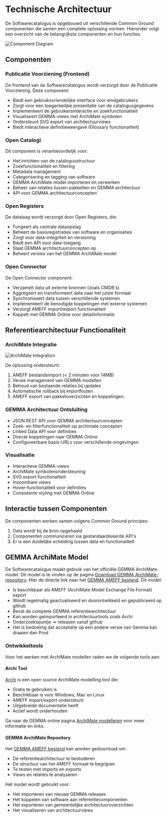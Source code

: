 # Technische Architectuur

De Softwarecatalogus is opgebouwd uit verschillende Common Ground componenten die samen een complete oplossing vormen. Hieronder volgt een overzicht van de belangrijkste componenten en hun functies.

![Component Diagram](Diagrams/components.svg)

## Componenten

### Publicatie Voorziening (Frontend)
De frontend van de Softwarecatalogus wordt verzorgd door de Publicatie Voorziening. Deze component:
- Biedt een gebruiksvriendelijke interface voor eindgebruikers
- Zorgt voor een toegankelijke presentatie van de catalogusgegevens
- Implementeert de gebruikersinteractie en zoekfunctionaliteit
- Visualiseert GEMMA-views met ArchiMate symbolen
- Ondersteunt SVG export van architectuurviews
- Biedt interactieve definitieweergave (Glossary functionaliteit)

### Open Catalogi
Dit component is verantwoordelijk voor:
- Het inrichten van de catalogusstructuur
- Zoekfunctionaliteit en filtering
- Metadata management
- Categorisering en tagging van software
- GEMMA ArchiMate model importeren en verwerken
- Beheer van relaties tussen pakketten en GEMMA architectuur
- API voor GEMMA architectuurconcepten

### Open Registers
De datalaag wordt verzorgd door Open Registers, die:
- Fungeert als centrale dataopslag
- Beheert de basisregistraties van software en organisaties
- Zorgt voor data-integriteit en versioning
- Biedt een API voor data-toegang
- Slaat GEMMA architectuurconcepten op
- Beheert versies van het GEMMA ArchiMate model

### Open Connector
De Open Connector component:
- Verzamelt data uit externe bronnen (zoals CMDB's)
- Aggregeert en transformeert data naar het juiste formaat
- Synchroniseert data tussen verschillende systemen
- Implementeert de benodigde koppelingen met externe systemen
- Verzorgt AMEFF import/export functionaliteit
- Koppelt met GEMMA Online voor detailinformatie

## Referentiearchitectuur Functionaliteit

### ArchiMate Integratie
![ArchiMate Integration](Diagrams/archimate_integration.svg)

De oplossing ondersteunt:
1. AMEFF bestandsimport (< 2 minuten voor 14MB)
2. Versie management van GEMMA modellen
3. Behoud van bestaande relaties bij updates
4. Automatische rollback bij importfouten
5. AMEFF export van pakketoverzichten en koppelingen.

### GEMMA Architectuur Ontsluiting
- JSON REST API voor GEMMA architectuurconcepten
- Zoek- en filterfunctionaliteit op archimate concepten 
- Linked Data API voor definities
- Directe koppelingen naar GEMMA Online
- Configureerbare basis-URLs voor verschillende omgevingen

### Visualisatie
- Interactieve GEMMA-views
- ArchiMate symbolenondersteuning
- SVG export functionaliteit
- Inzoombare views
- Hover-functionaliteit voor definities
- Consistente styling met GEMMA Online

## Interactie tussen Componenten

De componenten werken samen volgens Common Ground principes:
1. Data wordt bij de bron opgehaald
2. Componenten communiceren via gestandaardiseerde API's
3. Er is een duidelijke scheiding tussen data en functionaliteit

## GEMMA ArchiMate Model

De Softwarecatalogus maakt gebruik van het officiële GEMMA ArchiMate-model. Dit model is te vinden op de pagina [Download GEMMA ArchiMate-repository](https://www.gemmaonline.nl/index.php?title=Download_GEMMA_ArchiMate-repository). Hier de directe link naar het [GEMMA AMEFF bestand](https://github.com/VNG-Realisatie/GEMMA-Archi-repository/blob/master/export/GEMMA%20release.xml). Dit model:
- Is beschikbaar als AMEFF (ArchiMate Model Exchange File Format) export 
- Wordt regelmatig geactualiseerd en doorontwikkeld en gepubliceerd op github
- Bevat de complete GEMMA referentiearchitectuur
- Kan worden geïmporteerd in architectuurtools zoals Archi
- Onderzoekspuntje -> releasen vanaf github
- Het is bedoeling dat acceptatie op een andere versie van Gemma kan draaien dan Prod

### Ontwikkeltools
Voor het werken met ArchiMate modellen raden we de volgende tools aan:

#### Archi Tool
[Archi](https://www.archimatetool.com/) is een open source ArchiMate modelling tool die:
- Gratis te gebruiken is
- Beschikbaar is voor Windows, Mac en Linux
- AMEFF import/export ondersteunt
- Uitgebreide documentatie heeft
- Actief wordt onderhouden

Ga naar de GEMMA online pagina [ArchiMate modelleren](https://redactie.gemmaonline.nl/wiki/ArchiMate_modelleren) voor meer informatie en links.

#### GEMMA ArchiMate Repository
Het [GEMMA AMEFF bestand](https://github.com/VNG-Realisatie/GEMMA-Archi-repository/blob/master/export/GEMMA%20release.xml) kan worden gedownload om:
- De referentiearchitectuur te bestuderen
- De structuur van het AMEFF formaat te begrijpen
- Te testen met imports en exports
- Views en relaties te analyseren

Het model wordt gebruikt voor:
- Het importeren van nieuwe GEMMA releases
- Het koppelen van software aan referentiecomponenten
- Het exporteren van gemeentelijke architectuuroverzichten
- Het visualiseren van architectuurviews 
